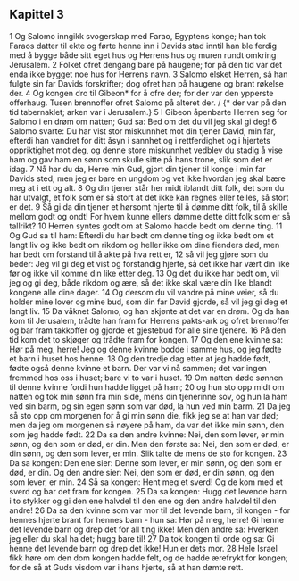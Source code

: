 ## Kapittel 3

1 Og Salomo inngikk svogerskap med Farao, Egyptens konge; han tok Faraos datter til ekte og førte henne inn i Davids stad inntil han ble ferdig med å bygge både sitt eget hus og Herrens hus og muren rundt omkring Jerusalem.
2 Folket ofret dengang bare på haugene; for på den tid var det enda ikke bygget noe hus for Herrens navn.
3 Salomo elsket Herren, så han fulgte sin far Davids forskrifter; dog ofret han på haugene og brant røkelse der.
4 Og kongen dro til Gibeon* for å ofre der; for der var den ypperste offerhaug. Tusen brennoffer ofret Salomo på alteret der. / {* der var på den tid tabernaklet; arken var i Jerusalem.}
5 I Gibeon åpenbarte Herren seg for Salomo i en drøm om natten; Gud sa: Bed om det du vil jeg skal gi deg!
6 Salomo svarte: Du har vist stor miskunnhet mot din tjener David, min far, efterdi han vandret for ditt åsyn i sannhet og i rettferdighet og i hjertets oppriktighet mot deg, og denne store miskunnhet vedblev du stadig å vise ham og gav ham en sønn som skulle sitte på hans trone, slik som det er idag.
7 Nå har du da, Herre min Gud, gjort din tjener til konge i min far Davids sted; men jeg er bare en ungdom og vet ikke hvordan jeg skal bære meg at i ett og alt.
8 Og din tjener står her midt iblandt ditt folk, det som du har utvalgt, et folk som er så stort at det ikke kan regnes eller telles, så stort er det.
9 Så gi da din tjener et hørsomt hjerte til å dømme ditt folk, til å skille mellom godt og ondt! For hvem kunne ellers dømme dette ditt folk som er så tallrikt?
10 Herren syntes godt om at Salomo hadde bedt om denne ting.
11 Og Gud sa til ham: Efterdi du har bedt om denne ting og ikke bedt om et langt liv og ikke bedt om rikdom og heller ikke om dine fienders død, men har bedt om forstand til å akte på hva rett er,
12 så vil jeg gjøre som du beder: Jeg vil gi deg et vist og forstandig hjerte, så det ikke har vært din like før og ikke vil komme din like etter deg.
13 Og det du ikke har bedt om, vil jeg og gi deg, både rikdom og ære, så det ikke skal være din like blandt kongene alle dine dager.
14 Og dersom du vil vandre på mine veier, så du holder mine lover og mine bud, som din far David gjorde, så vil jeg gi deg et langt liv.
15 Da våknet Salomo, og han skjønte at det var en drøm. Og da han kom til Jerusalem, trådte han fram for Herrens pakts-ark og ofret brennoffer og bar fram takkoffer og gjorde et gjestebud for alle sine tjenere.
16 På den tid kom det to skjøger og trådte fram for kongen.
17 Og den ene kvinne sa: Hør på meg, herre! Jeg og denne kvinne bodde i samme hus, og jeg fødte et barn i huset hos henne.
18 Og den tredje dag etter at jeg hadde født, fødte også denne kvinne et barn. Der var vi nå sammen; det var ingen fremmed hos oss i huset; bare vi to var i huset.
19 Om natten døde sønnen til denne kvinne fordi hun hadde ligget på ham;
20 og hun sto opp midt om natten og tok min sønn fra min side, mens din tjenerinne sov, og hun la ham ved sin barm, og sin egen sønn som var død, la hun ved min barm.
21 Da jeg så sto opp om morgenen for å gi min sønn die, fikk jeg se at han var død; men da jeg om morgenen så nøyere på ham, da var det ikke min sønn, den som jeg hadde født.
22 Da sa den andre kvinne: Nei, den som lever, er min sønn, og den som er død, er din. Men den første sa: Nei, den som er død, er din sønn, og den som lever, er min. Slik talte de mens de sto for kongen.
23 Da sa kongen: Den ene sier: Denne som lever, er min sønn, og den som er død, er din. Og den andre sier: Nei, den som er død, er din sønn, og den som lever, er min.
24 Så sa kongen: Hent meg et sverd! Og de kom med et sverd og bar det fram for kongen.
25 Da sa kongen: Hugg det levende barn i to stykker og gi den ene halvdel til den ene og den andre halvdel til den andre!
26 Da sa den kvinne som var mor til det levende barn, til kongen - for hennes hjerte brant for hennes barn - hun sa: Hør på meg, herre! Gi henne det levende barn og drep det for all ting ikke! Men den andre sa: Hverken jeg eller du skal ha det; hugg bare til!
27 Da tok kongen til orde og sa: Gi henne det levende barn og drep det ikke! Hun er dets mor.
28 Hele Israel fikk høre om den dom kongen hadde felt, og de hadde ærefrykt for kongen; for de så at Guds visdom var i hans hjerte, så at han dømte rett.
